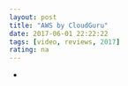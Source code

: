 ```yaml
---
layout: post
title: "AWS by CloudGuru"
date: 2017-06-01 22:22:22
tags: [video, reviews, 2017]
rating: na
---
```

- 
